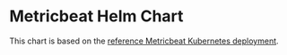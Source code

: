# Metricbeat Helm Chart

This chart is based on the [reference Metricbeat Kubernetes deployment](https://github.com/elastic/beats/blob/main/deploy/kubernetes/metricbeat-kubernetes.yaml).
